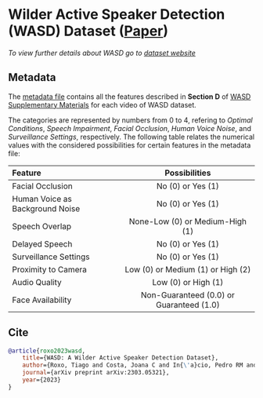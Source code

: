 # Wilder Active Speaker Detection (WASD) Dataset ([Paper](https://arxiv.org/pdf/2303.05321.pdf))

*To view further details about WASD go to [dataset website](https://tiago-roxo.github.io/WASD/)*

## Metadata

The [metadata file](https://github.com/Tiago-Roxo/WASD/blob/main/eval/wasd_metadata.csv) contains all the features described in **Section D** of [WASD Supplementary Materials](https://drive.google.com/file/d/1rxBelPZDB_aQ9Et2PAQqBNG-3Y0_i6Hf/view?usp=drive_link) for each video of WASD dataset. 

The categories are represented by numbers from 0 to 4, refering to *Optimal Conditions*, *Speech Impairment*, *Facial Occlusion*, *Human Voice Noise*, and *Surveillance Settings*, respectively. The following table relates the numerical values with the considered possibilities for certain features in the metadata file:

| Feature                         | Possibilities                            |
|:--------------------------------|:----------------------------------------:|
| Facial Occlusion                | No (0) or Yes (1)                        |
| Human Voice as Background Noise | No (0) or Yes (1)                        |
| Speech Overlap                  | None-Low (0) or Medium-High (1)          |
| Delayed Speech                  | No (0) or Yes (1)                        |
| Surveillance Settings           | No (0) or Yes (1)                        |
| Proximity to Camera             | Low (0) or Medium (1) or High (2)        |
| Audio Quality                   | Low (0) or High (1)                      |
| Face Availability               | Non-Guaranteed (0.0) or Guaranteed (1.0) |

## Cite

```bibtex
@article{roxo2023wasd,
    title={WASD: A Wilder Active Speaker Detection Dataset},
    author={Roxo, Tiago and Costa, Joana C and In{\'a}cio, Pedro RM and Proen{\c{c}}a, Hugo},
    journal={arXiv preprint arXiv:2303.05321},
    year={2023}
}
```

